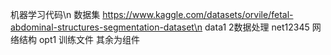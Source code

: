 机器学习代码\n
数据集 https://www.kaggle.com/datasets/orvile/fetal-abdominal-structures-segmentation-dataset\n
data1 2数据处理
net12345 网络结构
opt1 训练文件
其余为组件
